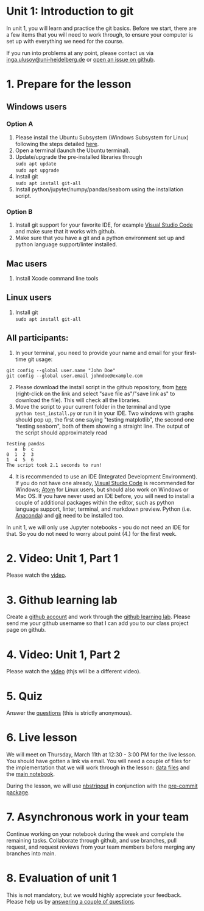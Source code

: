# Unit 1: Introduction to git

In unit 1, you will learn and practice the git basics. Before we start, there are a few items that you will need to work through, to ensure your computer is set up with everything we need for the course.

If you run into problems at any point, please contact us via inga.ulusoy@uni-heidelberg.de or [open an issue on github](https://docs.github.com/en/github/managing-your-work-on-github/creating-an-issue).

# 1. Prepare for the lesson
## Windows users
### Option A
1. Please install the Ubuntu Subsystem (Windows Subsystem for Linux) following the steps detailed [here](https://www.windowscentral.com/install-windows-subsystem-linux-windows-10).
2. Open a terminal (launch the Ubuntu terminal).
3. Update/upgrade the pre-installed libraries through  
`sudo apt update`  
`sudo apt upgrade`  
3. Install git  
`sudo apt install git-all`
4. Install python/jupyter/numpy/pandas/seaborn using the installation script.

### Option B
1. Install git support for your favorite IDE, for example [Visual Studio Code](https://visualstudio.microsoft.com/downloads/) and make sure that it works with github.
2. Make sure that you have a git and a python environment set up and python language support/linter installed.

## Mac users
1. Install Xcode command line tools

## Linux users
1. Install git  
`sudo apt install git-all`

## All participants:  
1. In your terminal, you need to provide your name and email for your first-time git usage:  
```
git config --global user.name "John Doe"
git config --global user.email johndoe@example.com
```
2. Please download the install script in the github repository, from [here](https://github.com/ssciwr/sustainable_development_course/blob/main/downloads/test_install.py) (right-click on the link and select "save file as"/"save link as" to download the file). This will check all the libraries.
3. Move the script to your current folder in the terminal and type  
`python test_install.py` or run it in your IDE. Two windows with graphs should pop up, the first one saying "testing matplotlib", the second one "testing seaborn", both of them showing a straight line. The output of the script should approximately read  
```
Testing pandas  
   a  b  c  
0  1  2  3  
1  4  5  6  
The script took 2.1 seconds to run!
```
4. It is recommended to use an IDE (Integrated Development Environment). If you do not have one already, [Visual Studio Code](https://visualstudio.microsoft.com/downloads/) is recommended for Windows; [Atom](https://atom.io/) for Linux users, but should also work on Windows or Mac OS. If you have never used an IDE before, you will need to install a couple of additional packages within the editor, such as python language support, linter, terminal, and markdown preview. Python (i.e. [Anaconda](https://docs.anaconda.com/anaconda/install/windows/)) and [git](https://git-scm.com/download/win) need to be installed too.

In unit 1, we will only use Jupyter notebooks - you do not need an IDE for that. So you do not need to worry about point (4.) for the first week.

# 2. Video: Unit 1, Part 1
Please watch the [video](https://youtu.be/Q_IqJOluGB4).

# 3. Github learning lab
Create a [github account](https://github.com/) and work through the [github learning lab](https://lab.github.com/githubtraining/introduction-to-github). Please send me your github username so that I can add you to our class project page on github.

# 4. Video: Unit 1, Part 2
Please watch the [video](https://youtu.be/Q_IqJOluGB4) (thjs will be a different video).

# 5. Quiz
Answer the [questions](https://forms.gle/NXypPT3QbC33NDiW6) (this is strictly anonymous).

# 6. Live lesson
We will meet on Thursday, March 11th at 12:30 - 3:00 PM for the live lesson. You should have gotten a link via email. You will need a couple of files for the implementation that we will work through in the lesson: [data files](https://github.com/ssciwr/sustainable_development_course/blob/main/downloads/data.zip) and the [main notebook](https://github.com/ssciwr/sustainable_development_course/blob/main/unit1/src/notebook_unit1.ipynb).

During the lesson, we will use [nbstripout](https://github.com/kynan/nbstripout) in conjunction with the [pre-commit package](https://pre-commit.com/).

# 7. Asynchronous work in your team
Continue working on your notebook during the week and complete the remaining tasks. Collaborate through github, and use branches, pull request, and request reviews from your team members before merging any branches into main.

# 8. Evaluation of unit 1
This is not mandatory, but we would highly appreciate your feedback. Please help us by [answering a couple of questions](https://forms.gle/btaafmAo97Zr1Zd3A).
